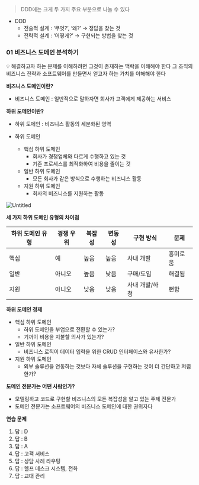 > DDD에는 크게 두 가지 주요 부분으로 나눌 수 있다
- DDD
    - 전술적 설계 : ‘무엇?’, ‘왜?’ → 정답을 찾는 것
    - 전략적 설계 : ‘어떻게?’ → 구현되는 방법을 찾는 것


### 01 비즈니스 도메인 분석하기

<aside>
💡 해결하고자 하는 문제를 이해하려면 그것이 존재하는 맥락을 이해해야 한다
그 조직의 비즈니스 전략과 소프트웨어를 만들면서 얻고자 하는 가치를 이해해야 한다

</aside>

**비즈니스 도메인이란?**

- 비즈니스 도메인 : 일반적으로 말하자면 회사가 고객에게 제공하는 서비스

**하위 도메인이란?**

- 하위 도메인 : 비즈니스 활동의 세분화된 영역

- 하위 도메인
    - 핵심 하위 도메인
        - 회사가 경쟁업체와 다르게 수행하고 있는 것
        - 기존 프로세스를 최적화하여 비용을 줄이는 것
    - 일반 하위 도메인
        - 모든 회사가 같은 방식으로 수행하는 비즈니스 활동
    - 지원 하위 도메인
        - 회사의 비즈니스를 지원하는 활동

![Untitled](https://s3-us-west-2.amazonaws.com/secure.notion-static.com/1726c9e4-16e1-4cc7-8de6-af0d04887ee5/Untitled.png)

**세 가지 하위 도메인 유형의 차이점**

| 하위 도메인 유형 | 경쟁 우위 | 복잡성 | 변동성 | 구현 방식    | 문제   |
|-----------|-------|-----|-----|----------|------|
| 핵심        | 예     | 높음  | 높음  | 사내 개발    | 흥미로움 |
| 일반        | 아니오   | 높음  | 낮음  | 구매/도입    | 해결됨  |
| 지원        | 아니오   | 낮음  | 낮음  | 사내 개발/하청 | 뻔함   |

**하위 도메인 정제**

- 핵심 하위 도메인
    - 하위 도메인을 부업으로 전환할 수 있는가?
    - 기꺼이 비용을 지불할 의사가 있는가?
- 일반 하위 도메인
    - 비즈니스 로직이 데이터 입력을 위한 CRUD 인터페이스와 유사한가?
- 지원 하위 도메인
    - 외부 솔루션을 연동하는 것보다 자체 솔루션을 구현하는 것이 더 간단하고 저렴한가?

**도메인 전문가는 어떤 사람인가?**

- 모델링하고 코드로 구현할 비즈니스의 모든 복잡성을 알고 있는 주제 전문가
- 도메인 전문가는 소프트웨어의 비즈니스 도메인에 대한 권위자다

**연습 문제**

1. 답 : D
2. 답 : B
3. 답 : A
4. 답 : 고객 서비스
5. 답 : 상담 사례 라우팅
6. 답 : 헬프 데스크 시스템, 전화
7. 답 : 교대 관리

